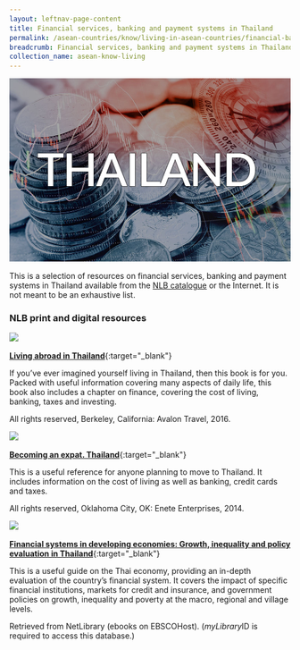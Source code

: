 ```yaml
---
layout: leftnav-page-content
title: Financial services, banking and payment systems in Thailand
permalink: /asean-countries/know/living-in-asean-countries/financial-banking-payment-in-thailand/
breadcrumb: Financial services, banking and payment systems in Thailand
collection_name: asean-know-living
---
```


<img src="/images/asean-living/ASEAN-Thailand-Banking.jpg" alt="Thailand banking banner" style="width:800px;" />

This is a selection of resources on financial services, banking and payment systems in Thailand available from the [NLB catalogue](http://catalogue.nlb.gov.sg/) or the Internet.  It is not meant to be an exhaustive list.

### **NLB print and digital resources**

<img src="/images/book-covers/Living-abroad-in-Thailand.png" style="width:150px;" />

[**Living abroad in Thailand**](http://eservice.nlb.gov.sg/item_holding.aspx?bid=13736587){:target="_blank"}

If you’ve ever imagined yourself living in Thailand, then this book is for you. Packed with useful information covering many aspects of daily life, this book also includes a chapter on finance, covering the cost of living, banking, taxes and investing.

All rights reserved, Berkeley, California: Avalon Travel, 2016.

<img src="/images/book-covers/Becoming-an-expat-Thailand.png" style="width:150px;" />

[**Becoming an expat. Thailand**](http://eservice.nlb.gov.sg/item_holding.aspx?bid=201171615){:target="_blank"}

This is a useful reference for anyone planning to move to Thailand. It includes information on the cost of living as well as banking, credit cards and taxes.

All rights reserved, Oklahoma City, OK: Enete Enterprises, 2014.

<img src="/images/book-covers/Financial-systems-in-developing-economies-Growth-inequality-and-policy-evaluation-in-Thailand.jpg" style="width:150px;" />

[**Financial systems in developing economies: Growth, inequality and policy evaluation in Thailand**](http://eresources.nlb.gov.sg/Main/Browse?startsWith=N){:target="_blank"}

This is a useful guide on the Thai economy, providing an in-depth evaluation of the country’s financial system. It covers the impact of specific financial institutions, markets for credit and insurance, and government policies on growth, inequality and poverty at the macro, regional and village levels.

Retrieved from NetLibrary (ebooks on EBSCOHost). (*myLibrary*ID is required to access this database.)

